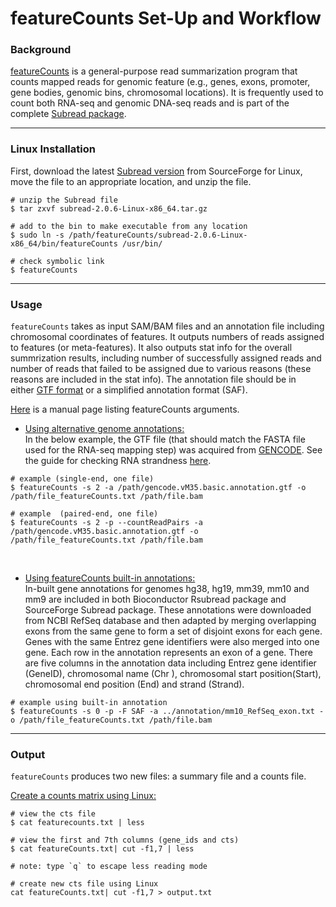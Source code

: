 # featureCounts Set-Up and Workflow

### Background 
[featureCounts](https://subread.sourceforge.net/featureCounts.html) is a general-purpose read summarization program that counts mapped reads for genomic feature (e.g., genes, exons, promoter, gene bodies, genomic bins, chromosomal locations). It is frequently used to count both RNA-seq and genomic DNA-seq reads and is part of the complete [Subread package](https://subread.sourceforge.net/). 

----------------------------------------------------------------------------------------------------

### Linux Installation
First, download the latest [Subread version](https://sourceforge.net/projects/subread/files/) from SourceForge for Linux, move the file to an appropriate location, and unzip the file. 
```
# unzip the Subread file
$ tar zxvf subread-2.0.6-Linux-x86_64.tar.gz

# add to the bin to make executable from any location
$ sudo ln -s /path/featureCounts/subread-2.0.6-Linux-x86_64/bin/featureCounts /usr/bin/

# check symbolic link
$ featureCounts
```

-------------------------------------------------------------------------------------------------------
### Usage
`featureCounts` takes as input SAM/BAM files and an annotation file including chromosomal coordinates of features. It outputs numbers of reads assigned to features (or meta-features). It also outputs stat info for the overall summrization results, including number of successfully assigned reads and number of reads that failed to be assigned due to various reasons (these reasons are included in the stat info). The annotation file should be in either [GTF format](https://genome.ucsc.edu/FAQ/FAQformat.html#format4) or a simplified annotation format (SAF). 

[Here](https://manpages.org/featurecounts) is a manual page listing featureCounts arguments. 

+ <ins>Using alternative genome annotations:</ins><br>
In the below example, the GTF file (that should match the FASTA file used for the RNA-seq mapping step) was acquired from [GENCODE](https://www.gencodegenes.org/mouse/). See the guide for checking RNA strandness [here](https://github.com/Morgan-Feuz/RSeQC). 
```
# example (single-end, one file)
$ featureCounts -s 2 -a /path/gencode.vM35.basic.annotation.gtf -o /path/file_featureCounts.txt /path/file.bam

# example  (paired-end, one file)
$ featureCounts -s 2 -p --countReadPairs -a /path/gencode.vM35.basic.annotation.gtf -o /path/file_featureCounts.txt /path/file.bam

```
<br>

+ <ins>Using featureCounts built-in annotations:</ins> <br>
In-built gene annotations for genomes hg38, hg19, mm39, mm10 and mm9 are included in both Bioconductor Rsubread package and SourceForge Subread package. These annotations were downloaded from NCBI RefSeq database and then adapted by merging overlapping exons from the same gene to form a set of disjoint exons for each gene. Genes with the same Entrez gene identifiers were also merged into one gene. Each row in the annotation represents an exon of a gene. There are five columns in the annotation data including Entrez gene identifier (GeneID), chromosomal name (Chr ), chromosomal start position(Start), chromosomal end position (End) and strand (Strand).
```
# example using built-in annotation
$ featureCounts -s 0 -p -F SAF -a ../annotation/mm10_RefSeq_exon.txt -o /path/file_featureCounts.txt /path/file.bam 
```

-------------------------------------------------------------------------------------------------
### Output
`featureCounts` produces two new files: a summary file and a counts file. 

<ins>Create a counts matrix using Linux:</ins>
```
# view the cts file
$ cat featurecounts.txt | less

# view the first and 7th columns (gene_ids and cts)
$ cat featureCounts.txt| cut -f1,7 | less 

# note: type `q` to escape less reading mode

# create new cts file using Linux
cat featureCounts.txt| cut -f1,7 > output.txt
```









